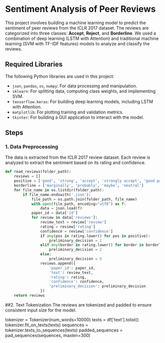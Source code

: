 # Sentiment Analysis of Peer Reviews

This project involves building a machine learning model to predict the sentiment of peer reviews from the ICLR 2017 dataset. The reviews are categorized into three classes: **Accept**, **Reject**, and **Borderline**. We used a combination of deep learning (LSTM with Attention) and traditional machine learning (SVM with TF-IDF features) models to analyze and classify the reviews.

## Required Libraries

The following Python libraries are used in this project:

- `json`, `pandas`, `os`, `numpy`: For data processing and manipulation.
- `sklearn`: For splitting data, computing class weights, and implementing SVM.
- `tensorflow.keras`: For building deep learning models, including LSTM with Attention.
- `matplotlib`: For plotting training and validation metrics.
- `tkinter`: For building a GUI application to interact with the model.

## Steps

### 1. Data Preprocessing
The data is extracted from the ICLR 2017 review dataset. Each review is analyzed to extract the sentiment based on its rating and confidence.

```python
def read_reviews(folder_path):
    reviews = []
    positive = ['good', 'strong', 'accept', 'strongly accept', 'good paper', 'above']
    borderline = ['marginally', 'probably', 'maybe', 'neutral']
    for file_name in os.listdir(folder_path):
        if file_name.endswith('.json'):
            file_path = os.path.join(folder_path, file_name)
            with open(file_path, encoding="utf8") as f:
                data = json.load(f)
            paper_id = data['id']
            for review in data['reviews']:
                review_text = review['review']
                rating = review['rating']
                confidence = review['confidence']
                if any(pos in rating.lower() for pos in positive):
                    preliminary_decision = 1
                elif any(border in rating.lower() for border in borderline):
                    preliminary_decision = 2
                else:
                    preliminary_decision = 0
                reviews.append({
                    'paper_id': paper_id,
                    'text': review_text,
                    'rating': rating,
                    'confidence': confidence,
                    'preliminary_decision': preliminary_decision
                })
    return reviews


```

##2. Text Tokenization
The reviews are tokenized and padded to ensure consistent input size for the model.

tokenizer = Tokenizer(num_words=10000)
texts = df['text'].tolist()
tokenizer.fit_on_texts(texts)
sequences = tokenizer.texts_to_sequences(texts)
padded_sequences = pad_sequences(sequences, maxlen=300)

